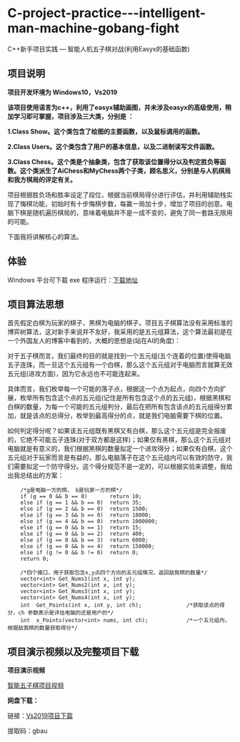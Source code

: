 # C-project-practice---intelligent-man-machine-gobang-fight
C++新手项目实践 — 智能人机五子棋对战(利用Easyx的基础函数)
## 项目说明
**项目开发环境为 Windows10，Vs2019**

**该项目使用语言为c++，利用了easyx辅助画图，并未涉及easyx的高级使用，稍加学习即可掌握，项目涉及三大类，分别是 ：**

**1.Class Show。这个类包含了绘图的主要函数，以及鼠标调用的函数。**

**2.Class Users。这个类包含了用户的基本信息，以及二进制读写文件函数。**

**3.Class Chess。这个类是个抽象类，包含了获取该位置得分以及判定胜负等函数。这个类派生了AiChess和MyChess两个子类，顾名思义，分别是与人机棋局和我方棋局的评定有关。**

项目根据胜负场和胜率设定了段位，根据当前棋局得分进行评估，并利用辅助栈实现了悔棋功能，初始时有十步悔棋步数，每赢一局加十步，增加了项目的创意。电脑下棋是随机遍历棋局的，意味着电脑并不是一成不变的，避免了同一套路无限用的可能。

下面我将讲解核心的算法。

## 体验
Windows 平台可下载 exe 程序运行：[下载地址](https://github.com/happysnaker/Gobang/raw/master/AL%E4%BA%94%E5%AD%90%E6%A3%8B/Release/AI%E4%BA%94%E5%AD%90%E6%A3%8B.exe)

## 项目算法思想

首先假定白棋为玩家的棋子，黑棋为电脑的棋子。项目五子棋算法没有采用标准的博弈树算法，这对新手来说并不友好，我采用的是五元组算法，这个算法最初是在一个外国友人的博客中看到的，大概的思想是(站在AI的角度)：

对于五子棋而言，我们最终的目的就是找到一个五元组(五个连着的位置)使得电脑五子连珠，而一旦这个五元组有一个白棋，那么这个五元组对于电脑而言就算无效五元组(进攻方面)，因为它永远也不可能连起来。

具体而言，我们枚举每一个可能的落子点，根据这一个点为起点，向四个方向扩展，枚举所有包含这个点的五元组(记住是所有包含这个点的五元组)，根据黑棋和白棋的数量，为每一个可能的五元组判分，最后在把所有包含该点的五元组得分累加，就是该点的总得分，枚举到最高得分的点，就是我们电脑需要下棋的位置。

如何判定得分呢？如果该五元组既有黑棋又有白棋，那么这个五元组是完全报废的，它绝不可能五子连珠(对于双方都是这样)；如果仅有黑棋，那么这个五元组对电脑就是有意义的，我们根据黑棋的数量拟定一个进攻得分；如果仅有白棋，这个五元组对于玩家而言是有益的，那么电脑落子在这个五元组内可以有效的防守，我们需要拟定一个防守得分。这个得分规范不是一定的，可以根据实验来调整，我给出我总结出的方案：
```
	/*g是电脑一方的棋， b是玩家一方的棋*/
	if (g == 0 && b == 0)		return 10;
	else if (g == 1 && b == 0)	return 35;
	else if (g == 2 && b == 0)	return 1500;
	else if (g == 3 && b == 0)	return 18000;
	else if (g == 4 && b == 0)	return 1000000;
	else if (g == 0 && b == 1)	return 15;
	else if (g == 0 && b == 2)	return 400;
	else if (g == 0 && b == 3)	return 6000;
	else if (g == 0 && b == 4)	return 150000;
	else if (g != 0 && b != 0)	return 0;
	return 0;

	/*四个接口，用于获取包含x,y点四个方向的五元组情况，返回敌我棋的数量*/
	vector<int> Get_Nums1(int x, int y);
	vector<int> Get_Nums2(int x, int y);
	vector<int> Get_Nums3(int x, int y);
	vector<int> Get_Nums4(int x, int y);
	int  Get_Points(int x, int y, int ch);				/*获取该点的得分，ch 参数表示是评估电脑的还是用户的*/
	int  x_Points(vector<int> nums, int ch);			/*一个五元组内，根据敌我棋的数量获取得分*/
```

## 项目演示视频以及完整项目下载
**项目演示视频**

[智能五子棋项目视频](https://www.zhihu.com/zvideo/1365346584163643393)


**网盘下载：**

链接：[Vs2019项目下载](https://pan.baidu.com/s/1hxAxJnbA9Ue66vWO3CQICA) 

提取码：gbau 

